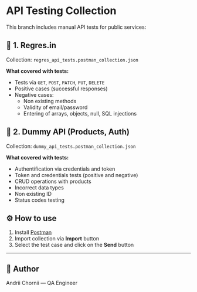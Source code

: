 # API Testing Collection

This branch includes manual API tests for public services:

## 🔹 1. Regres.in

Collection: `regres_api_tests.postman_collection.json`

**What covered with tests:**
- Tests via `GET`, `POST`, `PATCH`, `PUT`, `DELETE`
- Positive cases (successful responses)
- Negative cases:
  - Non existing methods
  - Validity of email/password
  - Entering of arrays, objects, null, SQL injections 

## 🔹 2. Dummy API (Products, Auth)

Collection: `dummy_api_tests.postman_collection.json`

**What covered with tests:**
- Authentification via credentials and token
- Token and credentials tests (positive and negative)
- CRUD operations with products
- Incorrect data types
- Non existing ID
- Status codes testing

## ⚙️ How to use

1. Install [Postman](https://www.postman.com/) 
2. Import collection via **Import** button
3. Select the test case and click on the **Send** button

---

## 🚀 Author

Andrii Chornii — QA Engineer  
